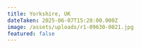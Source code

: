 ```yaml
---
title: Yorkshire, UK
dateTaken: 2025-06-07T15:28:00.000Z
image: /assets/uploads/r1-09630-0021.jpg
featured: false
---
```

